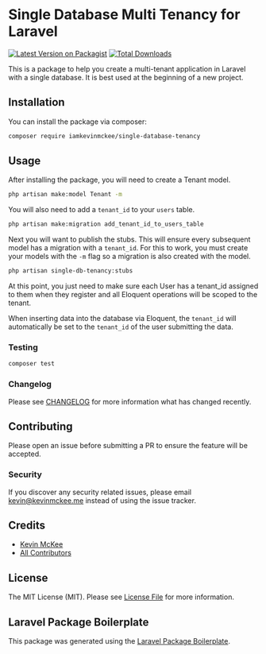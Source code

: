 # Single Database Multi Tenancy for Laravel

[![Latest Version on Packagist](https://img.shields.io/packagist/v/iamkevinmckee/single-database-tenancy.svg?style=flat-square)](https://packagist.org/packages/iamkevinmckee/single-database-tenancy)
[![Total Downloads](https://img.shields.io/packagist/dt/iamkevinmckee/single-database-tenancy.svg?style=flat-square)](https://packagist.org/packages/iamkevinmckee/single-database-tenancy)

This is a package to help you create a multi-tenant application in Laravel with a single database. It is best used at the beginning of a new project.
## Installation

You can install the package via composer:

```bash
composer require iamkevinmckee/single-database-tenancy
```

## Usage

After installing the package, you will need to create a Tenant model.

```bash
php artisan make:model Tenant -m
```

You will also need to add a `tenant_id` to your `users` table.

```bash
php artisan make:migration add_tenant_id_to_users_table
```

Next you will want to publish the stubs. This will ensure every subsequent model has a migration with a `tenant_id`. For this to work, you must create your models with the `-m` flag so a migration is also created with the model.

```bash
php artisan single-db-tenancy:stubs
```

At this point, you just need to make sure each User has a tenant_id assigned to them when they register and all Eloquent operations will be scoped to the tenant.

When inserting data into the database via Eloquent, the `tenant_id` will automatically be set to the `tenant_id` of the user submitting the data.

### Testing

``` bash
composer test
```

### Changelog

Please see [CHANGELOG](CHANGELOG.md) for more information what has changed recently.

## Contributing

Please open an issue before submitting a PR to ensure the feature will be accepted.

### Security

If you discover any security related issues, please email kevin@kevinmckee.me instead of using the issue tracker.

## Credits

- [Kevin McKee](https://github.com/iamkevinmckee)
- [All Contributors](../../contributors)

## License

The MIT License (MIT). Please see [License File](LICENSE.md) for more information.

## Laravel Package Boilerplate

This package was generated using the [Laravel Package Boilerplate](https://laravelpackageboilerplate.com).
